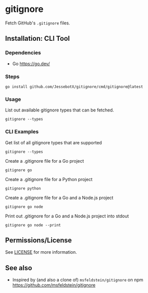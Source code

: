 # gitignore
Fetch GitHub's `.gitignore` files.

## Installation: CLI Tool
### Dependencies
- Go <https://go.dev/>

### Steps
```shell
go install github.com/JessebotX/gitignore/cmd/gitignore@latest
```

### Usage
List out available gitignore types that can be fetched.

```shell
gitignore --types
```

### CLI Examples
Get list of all gitignore types that are supported

```shell
gitignore --types
```

Create a .gitignore file for a Go project

```shell
gitignore go
```

Create a .gitignore file for a Python project

```shell
gitignore python
```

Create a .gitignore file for a Go and a Node.js project

```shell
gitignore go node
```

Print out .gitignore for a Go and a Node.js project into stdout

```shell
gitignore go node --print
```

## Permissions/License
See [LICENSE](./LICENSE.txt) for more information.

## See also
- Inspired by (and also a clone of) `msfeldstein/gitignore` on npm <https://github.com/msfeldstein/gitignore>

